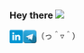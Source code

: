 
### Hey there <img src="https://media.giphy.com/media/hvRJCLFzcasrR4ia7z/giphy.gif" height="25">

<a href="">
  <img align="left" alt="Linkdin" width="24px" src="https://github.com/feden2906/icons/blob/main/linkedin.png" />
</a>
<a href="">
<!-- <a href="https://www.instagram.com/tsimkoruslan/">
  <img align="left" alt="Instagram" width="24px" src="https://github.com/feden2906/icons/blob/main/instagram.png" />
</a>
</a> -->
<a href="">
  <img align="left" alt="Telegram" width="24px" src="https://github.com/feden2906/icons/blob/main/telegram.png" />
</a>
（っ＾▿＾）
